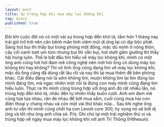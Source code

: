 ```yaml
---
layout: post
title: Sự trùng hợp khi mua máy lọc không khí
tag: diary
published: true
---
```


Đôi khi cuộc đời nó có một vài sự trùng hợp đến khó tả, tầm hơn 1 tháng nay trái gió trở trời nên căn bệnh mãn tính viêm mũi dị ứng lại có dịp bộc phát. Sáng hút bụi thì thấy bụi trong phòng một đống, mặc dù mình ở nông thôn, cây cối xanh tươi um tùm nhưng bụi thì vẫn bụi, hút dưới gầm giường thì thấy hãi hùng luôn. Thế là bắt đầu tìm hiểu về máy lọc không khí, mình có một ông anh cũng hơi hơi đam mê công nghệ nên mới hỏi ổng có dùng máy lọc không khí hay không? Thì vô tình ổng cũng đang tìm về máy lọc không khí, mặc dù ổng cũng đã dùng rất lâu rồi và nay thì lại mua thêm để bên phòng khác. Cái điều đáng nói là sớm không tìm, muộn không tìm lại tìm đúng lúc mình đang tìm, mà ngạc nhiên một nỗi là đúng con máy mình cũng đang tìm hiểu luôn.
Thực ra thì mình cũng trùng hợp với ông anh đó rất nhiều lần, nó trùng hợp đến khó tả, nhắc đến tự nhiên thấy buồn cười. Anh em đam mê cũng tựa tựa nhau, răn đe nhau để bớt mua sắm, cuối cùng mua hai con điện thoại y chang nhau và còn một vài thứ khác nữa... Sau khi nghe ông anh tư vấn thì mình cũng chốt hạ con Levoit core 300, hy vọng nó sẽ bớt dị ứng và tốt như ông anh chia sẻ.
P/s: Ghi chú lại một trải nghiệm thú vị và trùng hợp về ngày mua máy lọc không khí với anh Trí Thông (Hithesun).
